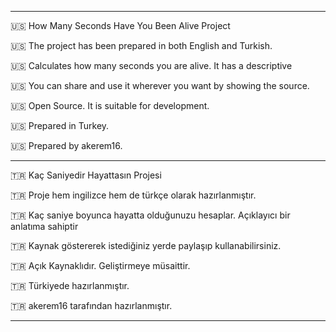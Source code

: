 
---------------------------------------------------------------------------------------------------------------------------

:us:  How Many Seconds Have You Been Alive Project

:us:  The project has been prepared in both English and Turkish.

:us:  Calculates how many seconds you are alive. It has a descriptive

:us:  You can share and use it wherever you want by showing the source.

:us:  Open Source. It is suitable for development.

:us:  Prepared in Turkey.

:us:  Prepared by akerem16.

---------------------------------------------------------------------------------------------------------------------------

:tr:  Kaç Saniyedir Hayattasın Projesi

:tr:  Proje hem ingilizce hem de türkçe olarak hazırlanmıştır.

:tr:  Kaç saniye boyunca hayatta olduğunuzu hesaplar. Açıklayıcı bir anlatıma sahiptir

:tr:  Kaynak göstererek istediğiniz yerde paylaşıp kullanabilirsiniz.

:tr:  Açık Kaynaklıdır. Geliştirmeye müsaittir.

:tr:  Türkiyede hazırlanmıştır.

:tr:  akerem16 tarafından hazırlanmıştır.

---------------------------------------------------------------------------------------------------------------------------
